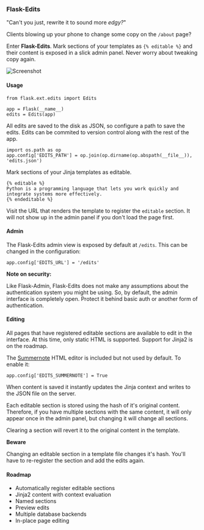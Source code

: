 ### Flask-Edits

"Can't you just, rewrite it to sound more _edgy?_"

Clients blowing up your phone to change some copy on the ```/about``` page?

Enter __Flask-Edits__. Mark sections of your templates as ```{% editable %}``` and their content is exposed in a slick admin panel. Never worry about tweaking copy again.

![Screenshot](http://i.imgur.com/XQYJbdQ.png)

#### Usage

```
from flask.ext.edits import Edits

app = Flask(__name__)
edits = Edits(app)
```

All edits are saved to the disk as JSON, so configure a path to save the edits. Edits can be commited to version control along with the rest of the app.

```
import os.path as op
app.config['EDITS_PATH'] = op.join(op.dirname(op.abspath(__file__)), 'edits.json')
```

Mark sections of your Jinja templates as editable.

```
{% editable %}
Python is a programming language that lets you work quickly and integrate systems more effectively.
{% endeditable %}
```

Visit the URL that renders the template to register the ```editable``` section. It will not show up in the admin panel if you don't load the page first.

#### Admin

The Flask-Edits admin view is exposed by default at ```/edits```. This can be changed in the configuration:

```
app.config['EDITS_URL'] = '/edits'
```

__Note on security:__

Like Flask-Admin, Flask-Edits does not make any assumptions about the authentication system you might be using. So, by default, the admin interface is completely open. Protect it behind basic auth or another form of authentication.

#### Editing

All pages that have registered editable sections are available to edit in the interface. At this time, only static HTML is supported. Support for Jinja2 is on the roadmap.

The [Summernote](http://hackerwins.github.io/summernote/) HTML editor is included but not used by default. To enable it:

```
app.config['EDITS_SUMMERNOTE'] = True
```

When content is saved it instantly updates the Jinja context and writes to the JSON file on the server.

Each editable section is stored using the hash of it's original content. Therefore, if you have multiple sections with the same content, it will only appear once in the admin panel, but changing it will change all sections.

Clearing a section will revert it to the original content in the template.

__Beware__

Changing an editable section in a template file changes it's hash. You'll have to re-register the section and add the edits again.

#### Roadmap

* Automatically register editable sections
* Jinja2 content with context evaluation
* Named sections
* Preview edits
* Multiple database backends
* In-place page editing
